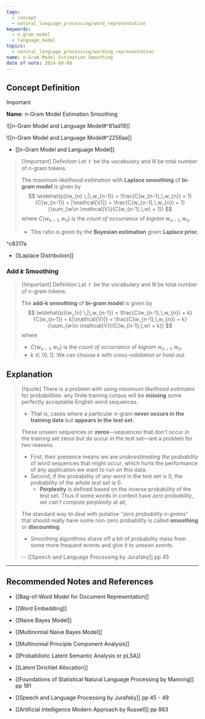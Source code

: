 ```yaml
---
tags:
  - concept
  - natural_language_processing/word_representation
keywords:
  - n_gram_model
  - language_model
topics:
  - natural_language_processing/wording_representation
name: n-Gram Model Estimation Smoothing
date of note: 2024-09-08
---
```


## Concept Definition

>[!important]
>**Name**: n-Gram Model Estimation Smoothing

![[n-Gram Model and Language Model#^81ad19]]

![[n-Gram Model and Language Model#^2256aa]]

- [[n-Gram Model and Language Model]]

>[!important] Definition
>Let $\mathcal{V}$ be the *vocabulary* and $N$ be total number of $n$-gram tokens.
>
>The *maximum likelihood estimation* with **Laplace smoothing** of **bi-gram model** is given by 
>$$
>\widehat{p}(w_{n} \,|\,w_{n-1}) = \frac{C(w_{n-1},\,w_{n}) + 1}{C(w_{n-1}) + |\mathcal{V}|} = \frac{C(w_{n-1},\,w_{n}) + 1}{\sum_{w\in \mathcal{V}}(C(w_{n-1},\,w) + 1)} 
>$$
>where $C(w_{n-1},\,w_{n})$ is the *count of occurrance* of *bigram* $w_{n-1},w_{n}$.
>- This ratio is given by the **Bayesian estimation** given **Laplace prior.**

^c8317a

- [[Laplace Distribution]]

### Add $k$ Smoothing

>[!important] Definition
>Let $\mathcal{V}$ be the *vocabulary* and $N$ be total number of $n$-gram tokens.
>
>The **add-k smoothing** of **bi-gram model** is given by 
>$$
>\widehat{p}(w_{n} \,|\,w_{n-1}) = \frac{C(w_{n-1},\,w_{n}) + k}{C(w_{n-1}) + k|\mathcal{V}|} = \frac{C(w_{n-1},\,w_{n}) + k}{\sum_{w\in \mathcal{V}}(C(w_{n-1},\,w) + k)} 
>$$
>where 
>- $C(w_{n-1},\,w_{n})$ is the *count of occurrance* of *bigram* $w_{n-1},w_{n}$.
>- $k\in (0,1]$. We can choose $k$ with *cross-validation* or *hold-out.* 



## Explanation

>[!quote]
>There is a problem with using *maximum likelihood estimates* for probabilities: any finite training corpus will be **missing** some perfectly acceptable English word sequences. 
>- That is, cases where a particular $n$-gram **never occurs in the training data** but **appears in the test set**.
>  
>These unseen sequences or **zeros**—sequences that don’t occur in the training set zeros but do occur in the test set—are a problem for two reasons. 
>- First, their presence means we are *underestimating the probability* of word sequences that might occur, which hurts the performance of any application we want to run on this data. 
>- Second, if the probability of *any word* in the test set is $0$, the probability of *the whole test set* is $0$. 
>	- **Perplexity** is defined based on the inverse probability of the test set. Thus if some words in context have *zero probability*, we *can’t compute perplexity* at all,  
>
>The standard way to deal with putative “*zero probability n-grams*” that should really have some non-zero probability is called **smoothing** or **discounting**. 
>- Smoothing algorithms shave off a bit of probability mass from some more frequent events and give it to *unseen events*.
>  
>-- [[Speech and Language Processing by Jurafsky]] pp 45  





-----------
##  Recommended Notes and References


- [[Bag-of-Word Model for Document Representation]]
- [[Word Embedding]]
- [[Naive Bayes Model]]
- [[Multinomial Naive Bayes Model]]
- [[Multinomial Principle Component Analysis]]
- [[Probabilistic Latent Semantic Analysis or pLSA]]
- [[Latent Dirichlet Allocation]]


- [[Foundations of Statistical Natural Language Processing by Manning]] pp 191
- [[Speech and Language Processing by Jurafsky]] pp 45 - 49
- [[Artificial Intelligence Modern Approach by Russell]] pp 863